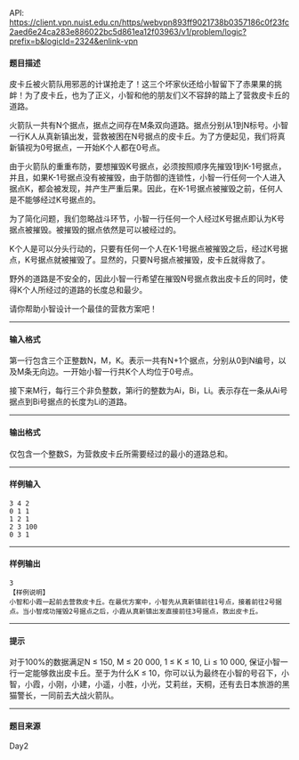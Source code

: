 API: https://client.vpn.nuist.edu.cn/https/webvpn893ff9021738b0357186c0f23fc2aed6e24ca283e886022bc5d861ea12f03963/v1/problem/logic?prefix=b&logicId=2324&enlink-vpn

#### 题目描述

皮卡丘被火箭队用邪恶的计谋抢走了！这三个坏家伙还给小智留下了赤果果的挑衅！为了皮卡丘，也为了正义，小智和他的朋友们义不容辞的踏上了营救皮卡丘的道路。

火箭队一共有N个据点，据点之间存在M条双向道路。据点分别从1到N标号。小智一行K人从真新镇出发，营救被困在N号据点的皮卡丘。为了方便起见，我们将真新镇视为0号据点，一开始K个人都在0号点。

由于火箭队的重重布防，要想摧毁K号据点，必须按照顺序先摧毁1到K\-1号据点，并且，如果K\-1号据点没有被摧毁，由于防御的连锁性，小智一行任何一个人进入据点K，都会被发现，并产生严重后果。因此，在K\-1号据点被摧毁之前，任何人是不能够经过K号据点的。

为了简化问题，我们忽略战斗环节，小智一行任何一个人经过K号据点即认为K号据点被摧毁。被摧毁的据点依然是可以被经过的。

K个人是可以分头行动的，只要有任何一个人在K\-1号据点被摧毁之后，经过K号据点，K号据点就被摧毁了。显然的，只要N号据点被摧毁，皮卡丘就得救了。

野外的道路是不安全的，因此小智一行希望在摧毁N号据点救出皮卡丘的同时，使得K个人所经过的道路的长度总和最少。

请你帮助小智设计一个最佳的营救方案吧！

---

#### 输入格式

第一行包含三个正整数N，M，K。表示一共有N+1个据点，分别从0到N编号，以及M条无向边。一开始小智一行共K个人均位于0号点。 

接下来M行，每行三个非负整数，第i行的整数为Ai，Bi，Li。表示存在一条从Ai号据点到Bi号据点的长度为Li的道路。

---

#### 输出格式

仅包含一个整数S，为营救皮卡丘所需要经过的最小的道路总和。

---

#### 样例输入
```
3 4 2
0 1 1
1 2 1
2 3 100
0 3 1
```

---

#### 样例输出
```
3
【样例说明】
小智和小霞一起前去营救皮卡丘。在最优方案中，小智先从真新镇前往1号点，接着前往2号据点。当小智成功摧毁2号据点之后，小霞从真新镇出发直接前往3号据点，救出皮卡丘。
```

---

#### 提示

对于100%的数据满足N ≤ 150, M ≤ 20 000, 1 ≤ K ≤ 10, Li ≤ 10 000, 保证小智一行一定能够救出皮卡丘。至于为什么K ≤ 10，你可以认为最终在小智的号召下，小智，小霞，小刚，小建，小遥，小胜，小光，艾莉丝，天桐，还有去日本旅游的黑猫警长，一同前去大战火箭队。

---

#### 题目来源

Day2